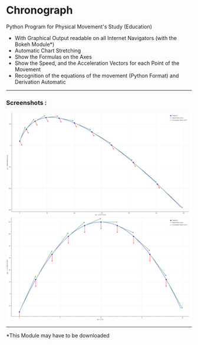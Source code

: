 # Chronograph
Python Program for Physical Movement's Study (Education)

* With Graphical Output readable on all Internet Navigators (with the Bokeh Module*)
* Automatic Chart Stretching
* Show the Formulas on the Axes
* Show the Speed, and the Acceleration Vectors for each Point of the Movement
* Recognition of the equations of the movement (Python Format) and Derivation Automatic

---

### Screenshots :

![Example1](img/screenshot1.png)
![Example2](img/screenshot2.png)

----

*This Module may have to be downloaded
